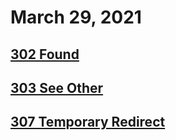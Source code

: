 # March 29, 2021

## [302 Found](https://developer.mozilla.org/en-US/docs/Web/HTTP/Status/302)

## [303 See Other](https://developer.mozilla.org/en-US/docs/Web/HTTP/Status/303)

## [307 Temporary Redirect](https://developer.mozilla.org/en-US/docs/Web/HTTP/Status/307)
